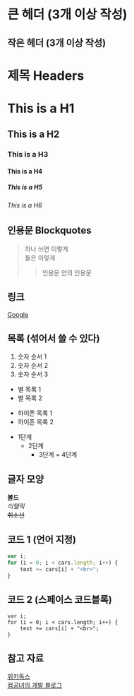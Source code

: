 큰 헤더 (3개 이상 작성)
=====
작은 헤더 (3개 이상 작성)
-----

제목 Headers
=====
# This is a H1
## This is a H2
### This is a H3
#### This is a H4
##### This is a H5
###### This is a H6

인용문 Blockquotes
-----
> 하나 쓰면 이렇게  
> 둘은 이렇게
>> 인용문 안의 인용문

링크
-----
[Google](http://www.google.co.kr)


목록 (섞어서 쓸 수 있다)
-----
1. 숫자 순서 1
2. 숫자 순서 2
3. 숫자 순서 3
* 별 목록 1
* 별 목록 2
- 하이픈 목록 1
- 하이픈 목록 2
* 1단계
    - 2단계
    	+ 3단계
            = 4단계

글자 모양
-----
**볼드**  
*이탤릭*  
~~취소선~~  

코드 1 (언어 지정)
-----
```javascript
var i;
for (i = 0; i < cars.length; i++) {
    text += cars[i] + "<br>";
}
```

코드 2 (스페이스 코드블록)
-----
    var i;
    for (i = 0; i < cars.length; i++) {
        text += cars[i] + "<br>";
    }

참고 자료
-----
[위키독스](https://wikidocs.net/1678)  
[컴공녀의 개발 블로그](https://simhyejin.github.io/2016/06/30/Markdown-syntax/)